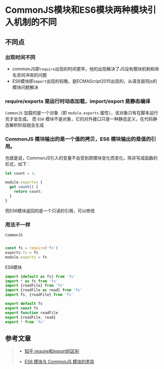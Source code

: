 # CommonJS模块和ES6模块两种模块引入机制的不同

## 不同点

### 出现时间不同

 * commonJS即`require`出现的时间更早，他的出现解决了JS没有模块机制和命名空间冲突的问题
 * ES6模块即`import`出现的较晚，是ECMAScript2015出现的，从语言层将js的模块问题解决
 
### require/exports 是运行时动态加载，import/export 是静态编译

`CommonJS` 加载的是一个对象（即 `module.exports` 属性），该对象只有在脚本运行完才会生成。
而 `ES6` 模块不是对象，它的对外接口只是一种静态定义，在代码静态解析阶段就会生成

### CommonJS 模块输出的是一个值的拷贝，ES6 模块输出的是值的引用。

也就是说，CommonJS引入的变量不会受到原模块变化而变化，除非写成函数的形式，如下：

```javascript
let count = 1;

module.exports= {
  get count() {
    return count;
  }
}
```

而ES6模块返回的是一个只读的引用，可以修改


### 用法不一样

`CommonJS`

```javascript

const fs = require('fs')
exports.fs = fs
module.exports = fs
```


ES6模块

```javascript
import {default as fs} from 'fs'
import * as fs from 'fs'
import {readFile} from 'fs'
import {readFile as read} from 'fs'
import fs, {readFile} from 'fs'

export default fs
export const fs
export function readFile
export {readFile, read}
export * from 'fs'
```

## 参考文章

> * [知乎 require和import的区别](https://zhuanlan.zhihu.com/p/121770261)
>
> * [ES6 模块与 CommonJS 模块的差异 ](https://es6.ruanyifeng.com/#docs/module-loader#ES6-%E6%A8%A1%E5%9D%97%E4%B8%8E-CommonJS-%E6%A8%A1%E5%9D%97%E7%9A%84%E5%B7%AE%E5%BC%82)
